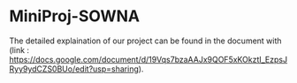 # MiniProj-SOWNA
The detailed explaination of our project can be found in the document with (link : https://docs.google.com/document/d/19Vqs7bzaAAJx9QOF5xKOkztI_EzpsJRyy9ydCZS0BUo/edit?usp=sharing).
